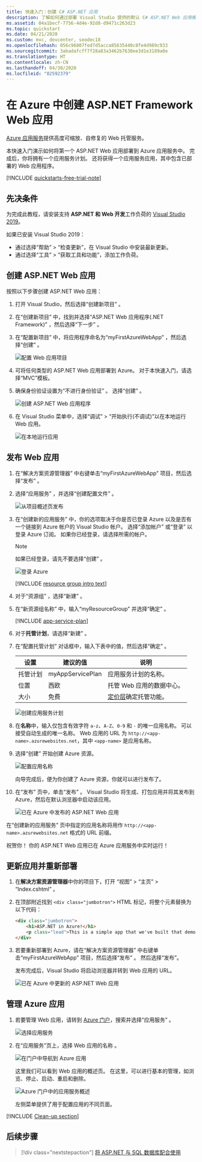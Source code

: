 ```yaml
---
title: 快速入门：创建 C# ASP.NET 应用
description: 了解如何通过部署 Visual Studio 提供的默认 C# ASP.NET Web 应用模板，在 Azure 应用服务中运行 Web 应用。
ms.assetid: 04a1becf-7756-4d4e-92d8-d9471c263d23
ms.topic: quickstart
ms.date: 04/21/2020
ms.custom: mvc, devcenter, seodec18
ms.openlocfilehash: 056c96807fed7d5acca85635440c8fe4d989c933
ms.sourcegitcommit: 3abadafcff7f28a83a3462b7630ee3d1e3189a0e
ms.translationtype: HT
ms.contentlocale: zh-CN
ms.lasthandoff: 04/30/2020
ms.locfileid: "82592379"
---
```

# <a name="create-an-aspnet-framework-web-app-in-azure"></a>在 Azure 中创建 ASP.NET Framework Web 应用

[Azure 应用服务](overview.md)提供高度可缩放、自修复的 Web 托管服务。

本快速入门演示如何将第一个 ASP.NET Web 应用部署到 Azure 应用服务中。 完成后，你将拥有一个应用服务计划。 还将获得一个应用服务应用，其中包含已部署的 Web 应用程序。

[!INCLUDE [quickstarts-free-trial-note](../../includes/quickstarts-free-trial-note.md)]

## <a name="prerequisites"></a>先决条件

为完成此教程，请安装支持 **ASP.NET 和 Web 开发**工作负荷的 <a href="https://www.visualstudio.com/downloads/" target="_blank">Visual Studio 2019</a>。

如果已安装 Visual Studio 2019：

- 通过选择“帮助”   >   “检查更新”，在 Visual Studio 中安装最新更新。
- 通过选择“工具”   >   “获取工具和功能”，添加工作负荷。

## <a name="create-an-aspnet-web-app"></a>创建 ASP.NET Web 应用 <a name="create-and-publish-the-web-app"></a>

按照以下步骤创建 ASP.NET Web 应用：

1. 打开 Visual Studio，然后选择“创建新项目”  。

2. 在“创建新项目”  中，找到并选择“ASP.NET Web 应用程序(.NET Framework)”  ，然后选择“下一步”  。

3. 在“配置新项目”  中，将应用程序命名为“myFirstAzureWebApp”  ，然后选择“创建”  。

   ![配置 Web 应用项目](./media/app-service-web-get-started-dotnet-framework/configure-web-app-project-framework.png)

4. 可将任何类型的 ASP.NET Web 应用部署到 Azure。 对于本快速入门，请选择“MVC”模板。 

5. 确保身份验证设置为“不进行身份验证”  。 选择“创建”  。

   ![创建 ASP.NET Web 应用程序](./media/app-service-web-get-started-dotnet-framework/select-mvc-template-vs2019.png)

6. 在 Visual Studio 菜单中，选择“调试” > “开始执行(不调试)”以在本地运行 Web 应用。  

   ![在本地运行应用](./media/app-service-web-get-started-dotnet-framework/local-web-app.png)

## <a name="publish-your-web-app"></a>发布 Web 应用 <a name="launch-the-publish-wizard"></a>

1. 在“解决方案资源管理器”  中右键单击“myFirstAzureWebApp”  项目，然后选择“发布”  。

1. 选择“应用服务”  ，并选择“创建配置文件”  。

   ![从项目概述页发布](./media/app-service-web-get-started-dotnet-framework/publish-app-framework-vs2019.png)

1. 在“创建新的应用服务”  中，你的选项取决于你是否已登录 Azure 以及是否有一个链接到 Azure 帐户的 Visual Studio 帐户。 选择“添加帐户”  或“登录”  以登录 Azure 订阅。 如果你已经登录，请选择所需的帐户。

   > [!NOTE]
   > 如果已经登录，请先不要选择“创建”  。
   >
   >

   ![登录 Azure](./media/app-service-web-get-started-dotnet-framework/sign-in-azure-framework-vs2019.png)

   [!INCLUDE [resource group intro text](../../includes/resource-group.md)]

1. 对于“资源组”  ，选择“新建”  。

1. 在“新资源组名称”  中，输入“myResourceGroup”  并选择“确定”  。

   [!INCLUDE [app-service-plan](../../includes/app-service-plan.md)]

1. 对于**托管计划**，请选择“新建”  。

1. 在“配置托管计划”  对话框中，输入下表中的值，然后选择“确定”  。

   | 设置 | 建议的值 | 说明 |
   |-|-|-|
   | 托管计划| myAppServicePlan | 应用服务计划的名称。 |
   | 位置 | 西欧 | 托管 Web 应用的数据中心。 |
   | 大小 | 免费 | [定价层](https://azure.microsoft.com/pricing/details/app-service/?ref=microsoft.com&utm_source=microsoft.com&utm_medium=docs&utm_campaign=visualstudio)确定托管功能。 |

   ![创建应用服务计划](./media/app-service-web-get-started-dotnet-framework/app-service-plan-framework-vs2019.png)

1. 在**名称**中，输入仅包含有效字符 `a-z`、`A-Z`、`0-9` 和 `-` 的唯一应用名称。 可以接受自动生成的唯一名称。 Web 应用的 URL 为 `http://<app-name>.azurewebsites.net`，其中 `<app-name>` 是应用名称。

2. 选择“创建”  开始创建 Azure 资源。

   ![配置应用名称](./media/app-service-web-get-started-dotnet-framework/web-app-name-framework-vs2019.png)

    向导完成后，便为你创建了 Azure 资源，你就可以进行发布了。

3. 在“发布”  页中，单击“发布”  。 Visual Studio 将生成、打包应用并将其发布到 Azure，然后在默认浏览器中启动该应用。

    ![已在 Azure 中发布的 ASP.NET Web 应用](./media/app-service-web-get-started-dotnet-framework/published-azure-web-app.png)

在“创建新的应用服务”  页中指定的应用名称将用作 `http://<app-name>.azurewebsites.net` 格式的 URL 前缀。

祝贺你！  你的 ASP.NET Web 应用已在 Azure 应用服务中实时运行！

## <a name="update-the-app-and-redeploy"></a>更新应用并重新部署

1. 在**解决方案资源管理器**中你的项目下，打开  “视图” > “主页”   > “Index.cshtml”  。

1. 在顶部附近找到 `<div class="jumbotron">` HTML 标记，将整个元素替换为以下代码：

   ```HTML
   <div class="jumbotron">
       <h1>ASP.NET in Azure!</h1>
       <p class="lead">This is a simple app that we've built that demonstrates how to deploy a .NET app to Azure App Service.</p>
   </div>
   ```

1. 若要重新部署到 Azure，请在“解决方案资源管理器”  中右键单击“myFirstAzureWebApp”  项目，然后选择“发布”  。 然后选择“发布”。 

    发布完成后，Visual Studio 将启动浏览器并转到 Web 应用的 URL。

    ![已在 Azure 中更新的 ASP.NET Web 应用](./media/app-service-web-get-started-dotnet-framework/updated-azure-web-app.png)

## <a name="manage-the-azure-app"></a>管理 Azure 应用

1. 若要管理 Web 应用，请转到 [Azure 门户](https://portal.azure.com)，搜索并选择“应用服务”  。

   ![选择应用服务](./media/app-service-web-get-started-dotnet-framework/app-services.png)

2. 在“应用服务”页上，选择 Web 应用的名称  。

   ![在门户中导航到 Azure 应用](./media/app-service-web-get-started-dotnet-framework/access-portal-framework-vs2019.png)

   这里我们可以看到 Web 应用的概述页。 在这里，可以进行基本的管理，如浏览、停止、启动、重启和删除。

   ![Azure 门户中的应用服务概述](./media/app-service-web-get-started-dotnet-framework/web-app-general-framework-vs2019.png)

   左侧菜单提供了用于配置应用的不同页面。

[!INCLUDE [Clean-up section](../../includes/clean-up-section-portal.md)]

## <a name="next-steps"></a>后续步骤

> [!div class="nextstepaction"]
> [将 ASP.NET 与 SQL 数据库配合使用](app-service-web-tutorial-dotnet-sqldatabase.md)
